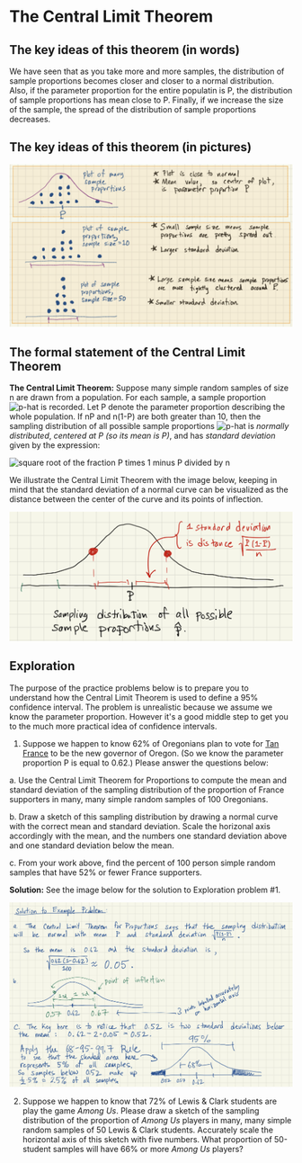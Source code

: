 # The Central Limit Theorem

## The key ideas of this theorem (in words)
We have seen that as you take more and more samples, the distribution of sample proportions becomes closer and closer to a normal distribution. Also, if the parameter proportion for the entire populatin is P, the distribution of sample proportions has mean close to P. Finally, if we increase the size of the sample, the spread of the distribution of sample proportions decreases.

## The key ideas of this theorem (in pictures)

![Diagram showing sampling distributions as sample size increases](../images/clt_motivation.png)

## The formal statement of the Central Limit Theorem

**The Central Limit Theorem:**  Suppose many simple random samples of size n are drawn from a population.  For each sample, a sample proportion ![p-hat](https://latex.codecogs.com/gif.latex?\hat{p}) is recorded.  Let P denote the parameter proportion describing the whole population.  If nP and n(1-P) are both greater than 10, then the sampling distribution of all possible sample proportions ![p-hat](https://latex.codecogs.com/gif.latex?\hat{p}) is *normally distributed*, *centered at P (so its mean is P)*, and has *standard deviation* given by the expression:

![square root of the fraction P times 1 minus P divided by n](https://latex.codecogs.com/gif.latex?\sqrt{\frac{P(1-P)}{n}})

We illustrate the Central Limit Theorem with the image below, keeping in mind that the standard deviation of a normal curve can be visualized as the distance between the center of the curve and its points of inflection.  

![Diagram showing normal curve with center P and standard deviation from the Central Limit Theorem](../images/clt_image.png)

## Exploration

The purpose of the practice problems below is to prepare you to understand how the Central Limit Theorem is used to define a 95% confidence interval. The problem is unrealistic because we assume we know the parameter proportion.  However it's a good middle step to get you to the much more practical idea of confidence intervals.

1. Suppose we happen to know 62% of Oregonians plan to vote for [Tan France](https://en.wikipedia.org/wiki/Tan_France) to be the new governor of Oregon.  (So we know the parameter proportion P is equal to 0.62.) Please answer the questions below:

  a. Use the Central Limit Theorem for Proportions to compute the mean and standard deviation of the sampling distribution of the proportion of France supporters in many, many simple random samples of 100 Oregonians.
  
  b. Draw a sketch of this sampling distribution by drawing a normal curve with the correct mean and standard deviation.  Scale the horizonal axis accordingly with the mean, and the numbers one standard deviation above and one standard deviation below the mean.
  
  c. From your work above, find the percent of 100 person simple random samples that have 52% or fewer France supporters.
  
  **Solution:** See the image below for the solution to Exploration problem #1.
  
  ![Solution to Exploration problem #1](../images/clt_solution.png)
  
  2. Suppose we happen to know that 72% of Lewis & Clark students are play the game *Among Us*.  Please draw a sketch of the sampling distribution of the proportion of *Among Us* players in many, many simple random samples of 50 Lewis & Clark students.  Accurately scale the horizontal axis of this sketch with five numbers.  What proportion of 50-student samples will have 66% or more *Among Us* players?

